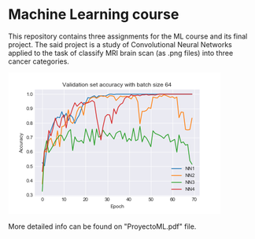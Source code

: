 # **Machine Learning course**

This repository contains three assignments for the ML course and its final project. The said project is a study of Convolutional Neural Networks applied to the task of classify MRI brain scan (as .png files) into three cancer categories.

![nns_accuracy](Proyecto/imgs/val_accuracy_noFeatures_epochs70.png)

More detailed info can be found on "ProyectoML.pdf" file.

